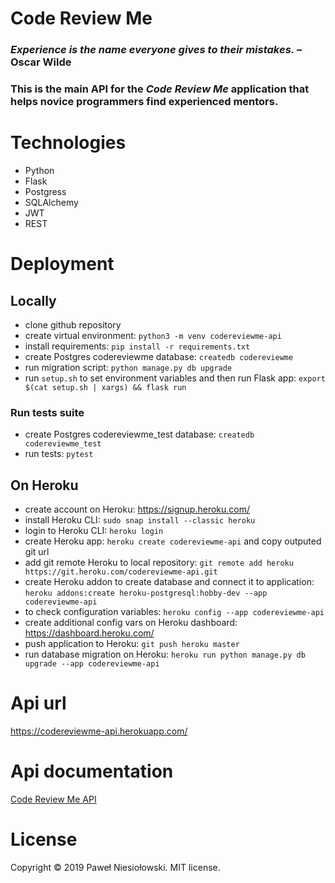 Code Review Me
==============
### *Experience is the name everyone gives to their mistakes.* – Oscar Wilde

### This is the main API for the *Code Review Me* application that helps novice programmers find experienced mentors.

# Technologies
- Python
- Flask
- Postgress
- SQLAlchemy
- JWT
- REST

# Deployment
## Locally
- clone github repository
- create virtual environment: `python3 -m venv codereviewme-api`
- install requirements: `pip install -r requirements.txt`
- create Postgres codereviewme database: `createdb codereviewme`
- run migration script: `python manage.py db upgrade`
- run `setup.sh` to set environment variables and then run Flask app: `export $(cat setup.sh | xargs) && flask run`
### Run tests suite
- create Postgres codereviewme_test database: `createdb codereviewme_test`
- run tests: `pytest`

## On Heroku
- create account on Heroku: https://signup.heroku.com/
- install Heroku CLI: `sudo snap install --classic heroku`
- login to Heroku CLI: `heroku login`
- create Heroku app: `heroku create codereviewme-api` and copy outputed git url
- add git remote Heroku to local repository: `git remote add heroku https://git.heroku.com/codereviewme-api.git`
- create Heroku addon to create database and connect it to application: `heroku addons:create heroku-postgresql:hobby-dev --app codereviewme-api`
- to check configuration variables: `heroku config --app codereviewme-api`
- create additional config vars on Heroku dashboard: https://dashboard.heroku.com/
- push application to Heroku: `git push heroku master`
- run database migration on Heroku: `heroku run python manage.py db upgrade --app codereviewme-api`

# Api url
https://codereviewme-api.herokuapp.com/

# Api documentation
[Code Review Me API](./app/code_review/README.md)

# License
Copyright © 2019 Paweł Niesiołowski. MIT license.
